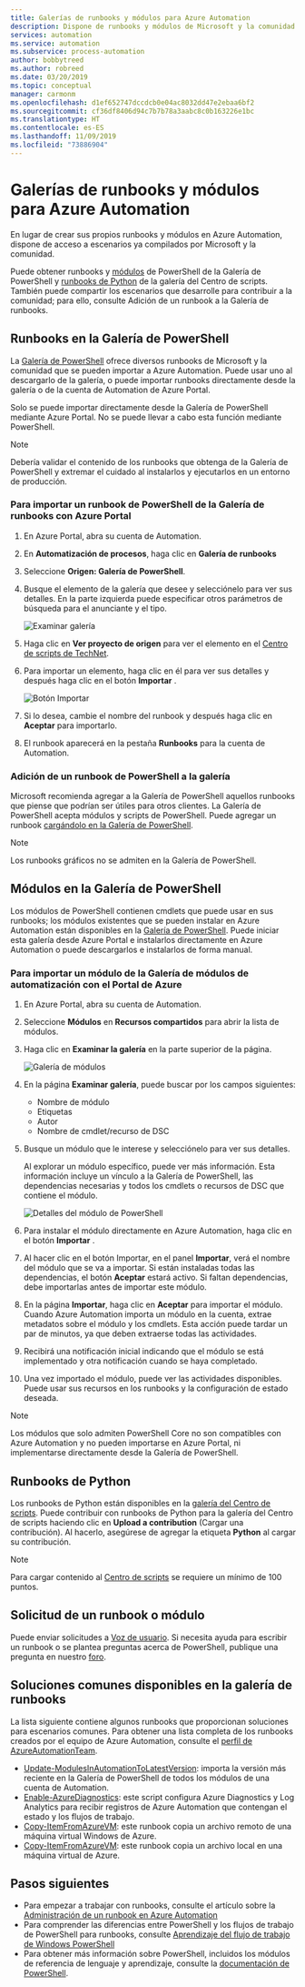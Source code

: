 ```yaml
---
title: Galerías de runbooks y módulos para Azure Automation
description: Dispone de runbooks y módulos de Microsoft y la comunidad para instalarlos y usarlos en su entorno de Azure Automation.  En este artículo, se describe cómo acceder a estos recursos y contribuir sus runbooks a la galería.
services: automation
ms.service: automation
ms.subservice: process-automation
author: bobbytreed
ms.author: robreed
ms.date: 03/20/2019
ms.topic: conceptual
manager: carmonm
ms.openlocfilehash: d1ef652747dccdcb0e04ac8032dd47e2ebaa6bf2
ms.sourcegitcommit: cf36df8406d94c7b7b78a3aabc8c0b163226e1bc
ms.translationtype: HT
ms.contentlocale: es-ES
ms.lasthandoff: 11/09/2019
ms.locfileid: "73886904"
---
```

# <a name="runbook-and-module-galleries-for-azure-automation"></a>Galerías de runbooks y módulos para Azure Automation

En lugar de crear sus propios runbooks y módulos en Azure Automation, dispone de acceso a escenarios ya compilados por Microsoft y la comunidad.

Puede obtener runbooks y [módulos](#modules-in-powershell-gallery) de PowerShell de la Galería de PowerShell y [runbooks de Python](#python-runbooks) de la galería del Centro de scripts. También puede compartir los escenarios que desarrolle para contribuir a la comunidad; para ello, consulte Adición de un runbook a la Galería de runbooks.

## <a name="runbooks-in-powershell-gallery"></a>Runbooks en la Galería de PowerShell

La [Galería de PowerShell](https://www.powershellgallery.com/packages) ofrece diversos runbooks de Microsoft y la comunidad que se pueden importar a Azure Automation. Puede usar uno al descargarlo de la galería, o puede importar runbooks directamente desde la galería o de la cuenta de Automation de Azure Portal.

Solo se puede importar directamente desde la Galería de PowerShell mediante Azure Portal. No se puede llevar a cabo esta función mediante PowerShell.

> [!NOTE]
> Debería validar el contenido de los runbooks que obtenga de la Galería de PowerShell y extremar el cuidado al instalarlos y ejecutarlos en un entorno de producción.

### <a name="to-import-a-powershell-runbook-from-the-runbook-gallery-with-the-azure-portal"></a>Para importar un runbook de PowerShell de la Galería de runbooks con Azure Portal

1. En Azure Portal, abra su cuenta de Automation.
2. En **Automatización de procesos**, haga clic en **Galería de runbooks**
3. Seleccione **Origen: Galería de PowerShell**.
4. Busque el elemento de la galería que desee y selecciónelo para ver sus detalles. En la parte izquierda puede especificar otros parámetros de búsqueda para el anunciante y el tipo.

   ![Examinar galería](media/automation-runbook-gallery/browse-gallery.png)

5. Haga clic en **Ver proyecto de origen** para ver el elemento en el [Centro de scripts de TechNet](https://gallery.technet.microsoft.com/).
6. Para importar un elemento, haga clic en él para ver sus detalles y después haga clic en el botón **Importar** .

   ![Botón Importar](media/automation-runbook-gallery/gallery-item-detail.png)

7. Si lo desea, cambie el nombre del runbook y después haga clic en **Aceptar** para importarlo.
8. El runbook aparecerá en la pestaña **Runbooks** para la cuenta de Automation.

### <a name="adding-a-powershell-runbook-to-the-gallery"></a>Adición de un runbook de PowerShell a la galería

Microsoft recomienda agregar a la Galería de PowerShell aquellos runbooks que piense que podrían ser útiles para otros clientes. La Galería de PowerShell acepta módulos y scripts de PowerShell. Puede agregar un runbook [cargándolo en la Galería de PowerShell](/powershell/gallery/how-to/publishing-packages/publishing-a-package).

> [!NOTE]
> Los runbooks gráficos no se admiten en la Galería de PowerShell.

## <a name="modules-in-powershell-gallery"></a>Módulos en la Galería de PowerShell

Los módulos de PowerShell contienen cmdlets que puede usar en sus runbooks; los módulos existentes que se pueden instalar en Azure Automation están disponibles en la [Galería de PowerShell](https://www.powershellgallery.com). Puede iniciar esta galería desde Azure Portal e instalarlos directamente en Azure Automation o puede descargarlos e instalarlos de forma manual.

### <a name="to-import-a-module-from-the-automation-module-gallery-with-the-azure-portal"></a>Para importar un módulo de la Galería de módulos de automatización con el Portal de Azure

1. En Azure Portal, abra su cuenta de Automation.
2. Seleccione **Módulos** en **Recursos compartidos** para abrir la lista de módulos.
3. Haga clic en **Examinar la galería** en la parte superior de la página.

   ![Galería de módulos](media/automation-runbook-gallery/modules-blade.png)

4. En la página **Examinar galería**, puede buscar por los campos siguientes:

   * Nombre de módulo
   * Etiquetas
   * Autor
   * Nombre de cmdlet/recurso de DSC

5. Busque un módulo que le interese y selecciónelo para ver sus detalles.

   Al explorar un módulo específico, puede ver más información. Esta información incluye un vínculo a la Galería de PowerShell, las dependencias necesarias y todos los cmdlets o recursos de DSC que contiene el módulo.

   ![Detalles del módulo de PowerShell](media/automation-runbook-gallery/gallery-item-details-blade.png)

6. Para instalar el módulo directamente en Azure Automation, haga clic en el botón **Importar** .
7. Al hacer clic en el botón Importar, en el panel **Importar**, verá el nombre del módulo que se va a importar. Si están instaladas todas las dependencias, el botón **Aceptar** estará activo. Si faltan dependencias, debe importarlas antes de importar este módulo.
8. En la página **Importar**, haga clic en **Aceptar** para importar el módulo. Cuando Azure Automation importa un módulo en la cuenta, extrae metadatos sobre el módulo y los cmdlets. Esta acción puede tardar un par de minutos, ya que deben extraerse todas las actividades.
9. Recibirá una notificación inicial indicando que el módulo se está implementado y otra notificación cuando se haya completado.
10. Una vez importado el módulo, puede ver las actividades disponibles. Puede usar sus recursos en los runbooks y la configuración de estado deseada.

> [!NOTE]
> Los módulos que solo admiten PowerShell Core no son compatibles con Azure Automation y no pueden importarse en Azure Portal, ni implementarse directamente desde la Galería de PowerShell.

## <a name="python-runbooks"></a>Runbooks de Python

Los runbooks de Python están disponibles en la [galería del Centro de scripts](https://gallery.technet.microsoft.com/scriptcenter/site/search?f%5B0%5D.Type=RootCategory&f%5B0%5D.Value=WindowsAzure&f%5B1%5D.Type=ProgrammingLanguage&f%5B1%5D.Value=Python&f%5B1%5D.Text=Python&sortBy=Date&username=). Puede contribuir con runbooks de Python para la galería del Centro de scripts haciendo clic en **Upload a contribution** (Cargar una contribución). Al hacerlo, asegúrese de agregar la etiqueta **Python** al cargar su contribución.

> [!NOTE]
> Para cargar contenido al [Centro de scripts](https://gallery.technet.microsoft.com/scriptcenter) se requiere un mínimo de 100 puntos.

## <a name="requesting-a-runbook-or-module"></a>Solicitud de un runbook o módulo

Puede enviar solicitudes a [Voz de usuario](https://feedback.azure.com/forums/246290-azure-automation/).  Si necesita ayuda para escribir un runbook o se plantea preguntas acerca de PowerShell, publique una pregunta en nuestro [foro](https://social.msdn.microsoft.com/Forums/windowsazure/home?forum=azureautomation&filter=alltypes&sort=lastpostdesc).

## <a name="common-solutions-available-in-the-runbook-gallery"></a>Soluciones comunes disponibles en la galería de runbooks

La lista siguiente contiene algunos runbooks que proporcionan soluciones para escenarios comunes. Para obtener una lista completa de los runbooks creados por el equipo de Azure Automation, consulte el [perfil de AzureAutomationTeam](https://www.powershellgallery.com/profiles/AzureAutomationTeam).

* [Update-ModulesInAutomationToLatestVersion](https://www.powershellgallery.com/packages/Update-ModulesInAutomationToLatestVersion/): importa la versión más reciente en la Galería de PowerShell de todos los módulos de una cuenta de Automation.
* [Enable-AzureDiagnostics](https://www.powershellgallery.com/packages/Enable-AzureDiagnostics/): este script configura Azure Diagnostics y Log Analytics para recibir registros de Azure Automation que contengan el estado y los flujos de trabajo.
* [Copy-ItemFromAzureVM](https://www.powershellgallery.com/packages/Copy-ItemFromAzureVM/): este runbook copia un archivo remoto de una máquina virtual Windows de Azure.
* [Copy-ItemFromAzureVM](https://www.powershellgallery.com/packages/Copy-ItemToAzureVM/): este runbook copia un archivo local en una máquina virtual de Azure.

## <a name="next-steps"></a>Pasos siguientes

* Para empezar a trabajar con runbooks, consulte el artículo sobre la [Administración de un runbook en Azure Automation](manage-runbooks.md)
* Para comprender las diferencias entre PowerShell y los flujos de trabajo de PowerShell para runbooks, consulte [Aprendizaje del flujo de trabajo de Windows PowerShell](automation-powershell-workflow.md)
* Para obtener más información sobre PowerShell, incluidos los módulos de referencia de lenguaje y aprendizaje, consulte la [documentación de PowerShell](https://docs.microsoft.com/powershell/scripting/overview).
